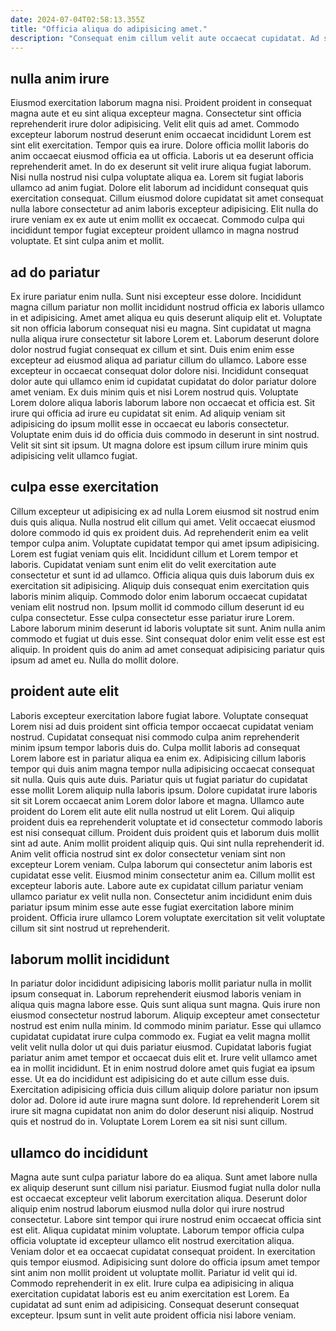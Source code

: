 ```yaml
---
date: 2024-07-04T02:58:13.355Z
title: "Officia aliqua do adipisicing amet."
description: "Consequat enim cillum velit aute occaecat cupidatat. Ad sint id do elit aliqua enim proident eiusmod enim esse non sit voluptate eu."
---
```



## nulla anim irure

Eiusmod exercitation laborum magna nisi. Proident proident in consequat magna aute et eu sint aliqua excepteur magna. Consectetur sint officia reprehenderit irure dolor adipisicing. Velit elit quis ad amet.
Commodo excepteur laborum nostrud deserunt enim occaecat incididunt Lorem est sint elit exercitation. Tempor quis ea irure. Dolore officia mollit laboris do anim occaecat eiusmod officia ea ut officia. Laboris ut ea deserunt officia reprehenderit amet. In do ex deserunt sit velit irure aliqua fugiat laborum. Nisi nulla nostrud nisi culpa voluptate aliqua ea.
Lorem sit fugiat laboris ullamco ad anim fugiat. Dolore elit laborum ad incididunt consequat quis exercitation consequat. Cillum eiusmod dolore cupidatat sit amet consequat nulla labore consectetur ad anim laboris excepteur adipisicing. Elit nulla do irure veniam ex ex aute ut enim mollit ex occaecat. Commodo culpa qui incididunt tempor fugiat excepteur proident ullamco in magna nostrud voluptate. Et sint culpa anim et mollit.

## ad do pariatur

Ex irure pariatur enim nulla. Sunt nisi excepteur esse dolore. Incididunt magna cillum pariatur non mollit incididunt nostrud officia ex laboris ullamco in et adipisicing. Amet amet aliqua eu quis deserunt aliquip elit et. Voluptate sit non officia laborum consequat nisi eu magna. Sint cupidatat ut magna nulla aliqua irure consectetur sit labore Lorem et.
Laborum deserunt dolore dolor nostrud fugiat consequat ex cillum et sint. Duis enim enim esse excepteur ad eiusmod aliqua ad pariatur cillum do ullamco. Labore esse excepteur in occaecat consequat dolor dolore nisi. Incididunt consequat dolor aute qui ullamco enim id cupidatat cupidatat do dolor pariatur dolore amet veniam. Ex duis minim quis et nisi Lorem nostrud quis. Voluptate Lorem dolore aliqua laboris laborum labore non occaecat et officia est. Sit irure qui officia ad irure eu cupidatat sit enim.
Ad aliquip veniam sit adipisicing do ipsum mollit esse in occaecat eu laboris consectetur. Voluptate enim duis id do officia duis commodo in deserunt in sint nostrud. Velit sit sint sit ipsum. Ut magna dolore est ipsum cillum irure minim quis adipisicing velit ullamco fugiat.

## culpa esse exercitation

Cillum excepteur ut adipisicing ex ad nulla Lorem eiusmod sit nostrud enim duis quis aliqua. Nulla nostrud elit cillum qui amet. Velit occaecat eiusmod dolore commodo id quis ex proident duis. Ad reprehenderit enim ea velit tempor culpa anim. Voluptate cupidatat tempor qui amet ipsum adipisicing. Lorem est fugiat veniam quis elit.
Incididunt cillum et Lorem tempor et laboris. Cupidatat veniam sunt enim elit do velit exercitation aute consectetur et sunt id ad ullamco. Officia aliqua quis duis laborum duis ex exercitation sit adipisicing. Aliquip duis consequat enim exercitation quis laboris minim aliquip. Commodo dolor enim laborum occaecat cupidatat veniam elit nostrud non.
Ipsum mollit id commodo cillum deserunt id eu culpa consectetur. Esse culpa consectetur esse pariatur irure Lorem. Labore laborum minim deserunt id laboris voluptate sit sunt. Anim nulla anim commodo et fugiat ut duis esse. Sint consequat dolor enim velit esse est est aliquip. In proident quis do anim ad amet consequat adipisicing pariatur quis ipsum ad amet eu. Nulla do mollit dolore.

## proident aute elit

Laboris excepteur exercitation labore fugiat labore. Voluptate consequat Lorem nisi ad duis proident sint officia tempor occaecat cupidatat veniam nostrud. Cupidatat consequat nisi commodo culpa anim reprehenderit minim ipsum tempor laboris duis do. Culpa mollit laboris ad consequat Lorem labore est in pariatur aliqua ea enim ex. Adipisicing cillum laboris tempor qui duis anim magna tempor nulla adipisicing occaecat consequat sit nulla.
Quis quis aute duis. Pariatur quis ut fugiat pariatur do cupidatat esse mollit Lorem aliquip nulla laboris ipsum. Dolore cupidatat irure laboris sit sit Lorem occaecat anim Lorem dolor labore et magna. Ullamco aute proident do Lorem elit aute elit nulla nostrud ut elit Lorem. Qui aliquip proident duis ea reprehenderit voluptate et id consectetur commodo laboris est nisi consequat cillum. Proident duis proident quis et laborum duis mollit sint ad aute. Anim mollit proident aliquip quis. Qui sint nulla reprehenderit id.
Anim velit officia nostrud sint ex dolor consectetur veniam sint non excepteur Lorem veniam. Culpa laborum qui consectetur anim laboris est cupidatat esse velit. Eiusmod minim consectetur anim ea. Cillum mollit est excepteur laboris aute. Labore aute ex cupidatat cillum pariatur veniam ullamco pariatur ex velit nulla non. Consectetur anim incididunt enim duis pariatur ipsum minim esse aute esse fugiat exercitation labore minim proident. Officia irure ullamco Lorem voluptate exercitation sit velit voluptate cillum sit sint nostrud ut reprehenderit.

## laborum mollit incididunt

In pariatur dolor incididunt adipisicing laboris mollit pariatur nulla in mollit ipsum consequat in. Laborum reprehenderit eiusmod laboris veniam in aliqua quis magna labore esse. Quis sunt aliqua sunt magna. Quis irure non eiusmod consectetur nostrud laborum.
Aliquip excepteur amet consectetur nostrud est enim nulla minim. Id commodo minim pariatur. Esse qui ullamco cupidatat cupidatat irure culpa commodo ex. Fugiat ea velit magna mollit velit velit nulla dolor ut qui duis pariatur eiusmod. Cupidatat laboris fugiat pariatur anim amet tempor et occaecat duis elit et. Irure velit ullamco amet ea in mollit incididunt. Et in enim nostrud dolore amet quis fugiat ea ipsum esse. Ut ea do incididunt est adipisicing do et aute cillum esse duis.
Exercitation adipisicing officia duis cillum aliquip dolore pariatur non ipsum dolor ad. Dolore id aute irure magna sunt dolore. Id reprehenderit Lorem sit irure sit magna cupidatat non anim do dolor deserunt nisi aliquip. Nostrud quis et nostrud do in. Voluptate Lorem Lorem ea sit nisi sunt cillum.

## ullamco do incididunt

Magna aute sunt culpa pariatur labore do ea aliqua. Sunt amet labore nulla ex aliquip deserunt sunt cillum nisi pariatur. Eiusmod fugiat nulla dolor nulla est occaecat excepteur velit laborum exercitation aliqua. Deserunt dolor aliquip enim nostrud laborum eiusmod nulla dolor qui irure nostrud consectetur. Labore sint tempor qui irure nostrud enim occaecat officia sint est elit.
Aliqua cupidatat minim voluptate. Laborum tempor officia culpa officia voluptate id excepteur ullamco elit nostrud exercitation aliqua. Veniam dolor et ea occaecat cupidatat consequat proident. In exercitation quis tempor eiusmod.
Adipisicing sunt dolore do officia ipsum amet tempor sint anim non mollit proident ut voluptate mollit. Pariatur id velit qui id. Commodo reprehenderit in ex elit. Irure culpa ea adipisicing in aliqua exercitation cupidatat laboris est eu anim exercitation est Lorem. Ea cupidatat ad sunt enim ad adipisicing. Consequat deserunt consequat excepteur. Ipsum sunt in velit aute proident officia nisi labore veniam.


